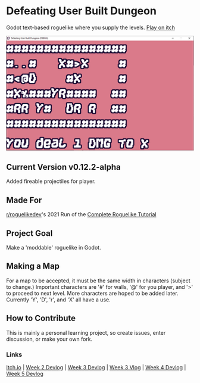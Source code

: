 # Defeating User Built Dungeon
 Godot text-based roguelike where you supply the levels.
 [Play on itch](https://kaizarnike.itch.io/defeating-user-built-dungeon)

![Banner Fifth Version, A Dungeon with many rats](.//v0.7-alpha-screen4.png)

## Current Version v0.12.2-alpha
Added fireable projectiles for player.

## Made For
[r/roguelikedev](https://www.reddit.com/r/roguelikedev/)'s 2021 Run of the [Complete Roguelike Tutorial](http://rogueliketutorials.com/)

## Project Goal
Make a 'moddable' roguelike in Godot.

## Making a Map
For a map to be accepted, it must be the same width in characters (subject to change.) Important characters are '#' for walls, '@' for you player, and '>' to proceed to next level. More characters are hoped to be added later. Currently 'Y', 'D', 'r', and 'X' all have a use.

## How to Contribute
This is mainly a personal learning project, so create issues, enter discussion, or make your own fork.

### Links
[Itch.io](https://kaizarnike.itch.io/defeating-user-built-dungeon) |
[Week 2 Devlog](https://kaizarnike.itch.io/defeating-user-built-dungeon/devlog/272748/start-building-a-roguelike-week-2) |
[Week 3 Devlog](https://kaizarnike.itch.io/defeating-user-built-dungeon/devlog/273907/adding-user-elements-week-3) |
[Week 3 Vlog](https://www.youtube.com/watch?v=qiqjGCzRHuk) |
[Week 4 Devlog](https://kaizarnike.itch.io/defeating-user-built-dungeon/devlog/277661/moving-the-badguy-week-4) |
[Week 5 Devlog](https://kaizarnike.itch.io/defeating-user-built-dungeon/devlog/278679/items-are-the-spice-of-life-week-5)
